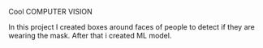 Cool COMPUTER VISION

In this project I created boxes around faces of people to detect if they are wearing the mask. 
After that i created ML model.
